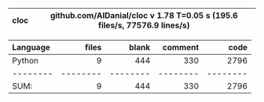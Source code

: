 cloc|github.com/AlDanial/cloc v 1.78  T=0.05 s (195.6 files/s, 77576.9 lines/s)
--- | ---

Language|files|blank|comment|code
:-------|-------:|-------:|-------:|-------:
Python|9|444|330|2796
--------|--------|--------|--------|--------
SUM:|9|444|330|2796
